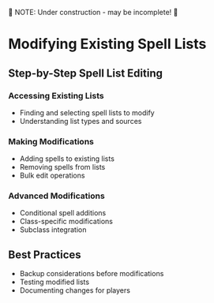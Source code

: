 :loudspeaker: NOTE: Under construction - may be incomplete! :loudspeaker:

# Modifying Existing Spell Lists

## Step-by-Step Spell List Editing

### Accessing Existing Lists

- Finding and selecting spell lists to modify
- Understanding list types and sources

### Making Modifications

- Adding spells to existing lists
- Removing spells from lists
- Bulk edit operations

### Advanced Modifications

- Conditional spell additions
- Class-specific modifications
- Subclass integration

## Best Practices

- Backup considerations before modifications
- Testing modified lists
- Documenting changes for players
